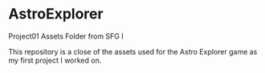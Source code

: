 # AstroExplorer
 Project01 Assets Folder from SFG I

This repository is a close of the assets used for the Astro Explorer game as my first project I worked on.
